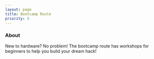 ```yaml
---
layout: page
title: Bootcamp Route
priority: 5
---
```


### About
New to hardware? No problem! The bootcamp route has workshops for beginners to help you build your dream hack!
